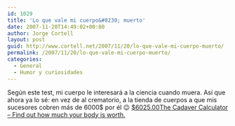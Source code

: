 ```yaml
---
id: 1029
title: 'Lo que vale mi cuerpo&#8230; muerto'
date: 2007-11-20T14:49:02+00:00
author: Jorge Cortell
layout: post
guid: http://www.cortell.net/2007/11/20/lo-que-vale-mi-cuerpo-muerto/
permalink: /2007/11/20/lo-que-vale-mi-cuerpo-muerto/
categories:
  - General
  - Humor y curiosidades
---
```

Según este test, mi cuerpo le interesará a la ciencia cuando muera. Así­ que ahora ya lo sé: en vez de al crematorio, a la tienda de cuerpos a que mis sucesores cobren más de 6000$ por él 😉 [<strong style="font-weight: normal">$6025.00</strong><span>The Cadaver Calculator &#8211; Find out how much your body is worth.</span>](http://www.justsayhi.com/bb/cadaver)